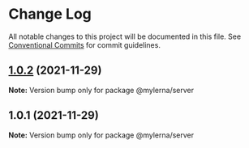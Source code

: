 # Change Log

All notable changes to this project will be documented in this file.
See [Conventional Commits](https://conventionalcommits.org) for commit guidelines.

## [1.0.2](https://github.com/hohhots/mylerna/compare/v1.0.1...v1.0.2) (2021-11-29)

**Note:** Version bump only for package @mylerna/server





## 1.0.1 (2021-11-29)

**Note:** Version bump only for package @mylerna/server
